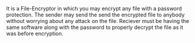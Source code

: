 It is a File-Encryptor in which you may encrypt any file with a password protection.
The sender may send the send the encrypted file to anybody without worrying about any attack on the file.
Reciever must be having the same software along with the password to properly decrypt the file as it was before encryption.
